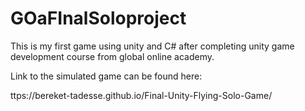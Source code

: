 # GOaFInalSoloproject


This is my first game using unity and C# after completing unity game development course from global online academy.

Link to the simulated game can be found here:  

ttps://bereket-tadesse.github.io/Final-Unity-Flying-Solo-Game/

